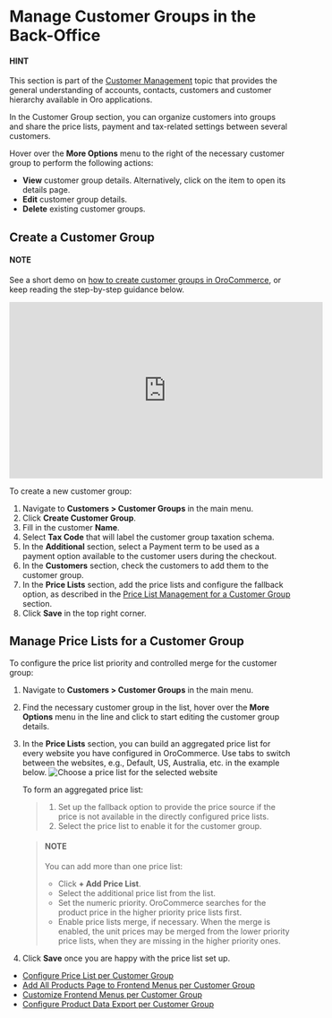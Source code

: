<a id="user-guide-customer-groups"></a>

# Manage Customer Groups in the Back-Office

#### HINT
This section is part of the [Customer Management](../../../concept-guides/customers/index.md#concept-guide-customers) topic that provides the general understanding of accounts, contacts, customers and customer hierarchy available in Oro applications.

In the Customer Group section, you can organize customers into groups and share the price lists, payment and tax-related settings between several customers.

<!-- .. image:: /user/img/customers/customer_groups/CustomerGroups.png
.. :alt: The list of all customer groups -->

Hover over the <i class="fa fa-ellipsis-h fa-lg" aria-hidden="true"></i> **More Options** menu to the right of the necessary customer group to perform the following actions:

* <i class="fa fa-eye fa-lg" aria-hidden="true"></i> **View** customer group details. Alternatively, click on the item to open its details page.
* <i class="fa fa-edit fa-lg" aria-hidden="true"></i> **Edit** customer group details.
* <i class="fas fa-trash-alt" aria-hidden="true"></i> **Delete** existing customer groups.

<a id="user-guide-customer-groups-create"></a>

## Create a Customer Group

#### NOTE
See a short demo on <a href="https://academy.oroinc.com/media-library/create-customer-groups" target="_blank">how to create customer groups in OroCommerce</a>, or keep reading the step-by-step guidance below.

<iframe width="560" height="315" src="https://www.youtube.com/embed/DbyVljBIHbA" frameborder="0" allowfullscreen></iframe>

To create a new customer group:

1. Navigate to **Customers > Customer Groups** in the main menu.
2. Click **Create Customer Group**.
3. Fill in the customer **Name**.
4. Select **Tax Code** that will label the customer group taxation schema.
5. In the **Additional** section, select a Payment term to be used as a payment option available to the customer users during the checkout.
6. In the **Customers** section, check the customers to add them to the customer group.
7. In the **Price Lists** section, add the price lists and configure the fallback option, as described in the [Price List Management for a Customer Group](#user-guide-customers-customer-groups-pricelist) section.
8. Click **Save** in the top right corner.

<a id="user-guide-customers-customer-groups-pricelist"></a>

## Manage Price Lists for a Customer Group

To configure the price list priority and controlled merge for the customer group:

1. Navigate to **Customers > Customer Groups** in the main menu.
2. Find the necessary customer group in the list, hover over the <i class="fa fa-ellipsis-h fa-lg" aria-hidden="true"></i> **More Options** menu in the line and click  <i class="fa fa-edit fa-lg" aria-hidden="true"></i> to start editing the customer group details.
3. In the **Price Lists** section, you can build an aggregated price list for every website you have configured in OroCommerce. Use tabs to switch between the websites, e.g., Default, US, Australia, etc. in the example below.
   ![Choose a price list for the selected website](user/img/customers/customer_groups/CustomerGroupsPrices.png)

   To form an aggregated price list:
   > 1. Set up the fallback option to provide the price source if the price is not available in the directly configured price lists.
   > 2. Select the price list to enable it for the customer group.

   >    #### NOTE
   >    You can add more than one price list:
   >    * Click **+ Add Price List**.
   >    * Select the additional price list from the list.
   >    * Set the numeric priority. OroCommerce searches for the product price in the higher priority price lists first.
   >    * Enable price lists merge, if necessary. When the merge is enabled, the unit prices may be merged from the lower priority price lists, when they are missing in the higher priority ones.
4. Click **Save** once you are happy with the price list set up.

<!-- fa-bars = fa-navicon -->
<!-- Ic Tiles is used as Set As Default in saved views, and as tiles in display layout options -->
<!-- IcPencil refers to Rename in Commerce and Inline Editing in CRM -->
<!-- Check mark in the square. -->
<!-- SortDesc is also used as drop-down arrow -->

* [Configure Price List per Customer Group](customer-group-price-lists.md)
* [Add All Products Page to Frontend Menus per Customer Group](customer-group-all-products-menus.md)
* [Customize Frontend Menus per Customer Group](customer-group-frontend-menus.md)
* [Configure Product Data Export per Customer Group](customer-group-customer-settings.md)

